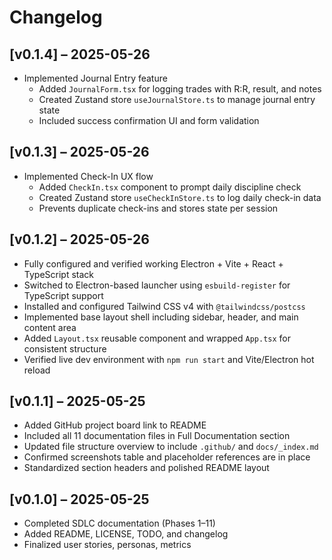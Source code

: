 # Changelog

## [v0.1.4] – 2025-05-26
- Implemented Journal Entry feature
  - Added `JournalForm.tsx` for logging trades with R:R, result, and notes
  - Created Zustand store `useJournalStore.ts` to manage journal entry state
  - Included success confirmation UI and form validation

## [v0.1.3] – 2025-05-26
- Implemented Check-In UX flow
  - Added `CheckIn.tsx` component to prompt daily discipline check
  - Created Zustand store `useCheckInStore.ts` to log daily check-in data
  - Prevents duplicate check-ins and stores state per session

## [v0.1.2] – 2025-05-26
- Fully configured and verified working Electron + Vite + React + TypeScript stack
- Switched to Electron-based launcher using `esbuild-register` for TypeScript support
- Installed and configured Tailwind CSS v4 with `@tailwindcss/postcss`
- Implemented base layout shell including sidebar, header, and main content area
- Added `Layout.tsx` reusable component and wrapped `App.tsx` for consistent structure
- Verified live dev environment with `npm run start` and Vite/Electron hot reload

## [v0.1.1] – 2025-05-25
- Added GitHub project board link to README
- Included all 11 documentation files in Full Documentation section
- Updated file structure overview to include `.github/` and `docs/_index.md`
- Confirmed screenshots table and placeholder references are in place
- Standardized section headers and polished README layout

## [v0.1.0] – 2025-05-25
- Completed SDLC documentation (Phases 1–11)
- Added README, LICENSE, TODO, and changelog
- Finalized user stories, personas, metrics
